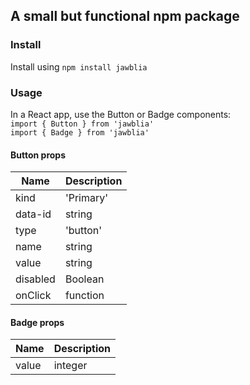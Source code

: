 ## A small but functional npm package


### Install

Install using `npm install jawblia`

### Usage 

In a React app, use the Button or Badge components:  
`import { Button } from 'jawblia'`  
`import { Badge } from 'jawblia'` 

#### Button props

| Name        | Description      
| ----------- | -----------      
| kind        | 'Primary' | 'Outline' | 'Inline' | 'Ghost' | ' Warning'            
| data-id     | string             
| type        | 'button' | 'submit' | 'reset'             
| name        | string             
| value       | string             
| disabled    | Boolean          
| onClick     | function         


#### Badge props

| Name        | Description | 
| ----------- | ----------- |
| value       | integer     |
